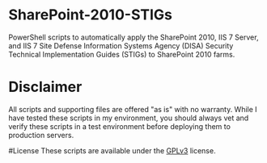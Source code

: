 # SharePoint-2010-STIGs
PowerShell scripts to automatically apply the SharePoint 2010, IIS 7 Server, and IIS 7 Site Defense Information Systems Agency (DISA) Security Technical Implementation Guides (STIGs) to SharePoint 2010 farms.

# Disclaimer
All scripts and supporting files are offered "as is" with no warranty. While I have tested these scripts in my environment, you should always vet and verify these scripts in a test environment before deploying them to production servers.

#License
These scripts are available under the [GPLv3](http://www.gnu.org/copyleft/gpl.html) license.
